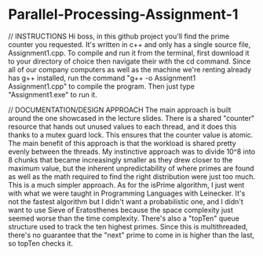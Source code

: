 # Parallel-Processing-Assignment-1

// INSTRUCTIONS
Hi boss, in this github project you'll find the prime counter you requested. It's written in c++ and only has a single source file, Assignment1.cpp. To compile and run it from the terminal,
first download it to your directory of choice then navigate their with the cd command. Since all of our company computers as well as the machine we're renting already has g++ installed,
run the command "g++ -o Assignment1 Assignment1.cpp" to compile the program. Then just type "Assignment1.exe" to run it.

// DOCUMENTATION/DESIGN APPROACH
The main approach is built around the one showcased in the lecture slides. There is a shared "counter" resource that hands out unused values to each thread, and it does this thanks to
a mutex guard lock. This ensures that the counter value is atomic. The main benefit of this approach is that the workload is shared pretty evenly between the threads. My instinctive approach
was to divide 10^8 into 8 chunks that became increasingly smaller as they drew closer to the maximum value, but the inherent unpredictability of where primes are found as well as the math required
to find the right distribution were just too much. This is a much simpler approach. As for the isPrime algorithm, I just went with what we were taught in Programming Languages with Leinecker. It's not
the fastest algorithm but I didn't want a probabilistic one, and I didn't want to use Sieve of Eratosthenes because the space complexity just seemed worse than the time complexity. There's also a
"topTen" queue structure used to track the ten highest primes. Since this is multithreaded, there's no guarantee that the "next" prime to come in is higher than the last, so topTen checks it.
